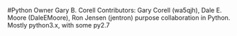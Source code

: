 #Python
Owner Gary B. Corell
Contributors: Gary Corell (wa5qjh), Dale E. Moore (DaleEMoore), Ron Jensen (jentron)
purpose collaboration  in Python.  Mostly python3.x, with some py2.7
